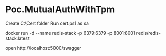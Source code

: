 # Poc.MutualAuthWithTpm

Create C:\Cert folder
Run cert.ps1 as sa

docker run -d --name redis-stack -p 6379:6379 -p 8001:8001 redis/redis-stack:latest

open http://localhost:5000/swagger